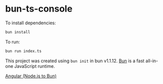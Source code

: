 # bun-ts-console

To install dependencies:

```bash
bun install
```

To run:

```bash
bun run index.ts
```

This project was created using `bun init` in bun v1.1.12. [Bun](https://bun.sh) is a fast all-in-one JavaScript runtime.

<a href="https://blog.khophi.co/switch-to-using-bun-in-angular">Angular (Node.js to Bun)</a>
